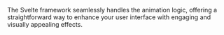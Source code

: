 The Svelte framework seamlessly handles the animation logic, offering a straightforward way to enhance your user interface with engaging and visually appealing effects. 
